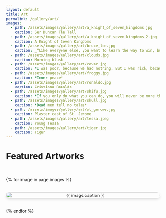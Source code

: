 ```yaml
---
layout: default
title: Art
permalink: /gallery/art/
images:
  - path: /assets/images/gallery/art/a_knight_of_seven_kingdoms.jpg
    caption: Ser Duncan The Tall
  - path: /assets/images/gallery/art/a_knight_of_seven_kingdoms_2.jpg
    caption: A Knight of Seven Kingdoms
  - path: /assets/images/gallery/art/bruce_lee.jpg
    caption: _“Like everyone else, you want to learn the way to win, but never to accept the way to lose. To accept defeat, to learn to die, is to be liberated from it. So when tomorrow comes, you must free your ambitious mind and learn the art of dying.”_
  - path: /assets/images/gallery/art/clouds.jpg
    caption: Morning blush
  - path: /assets/images/gallery/art/cover.jpg
    caption: *I was poor, because we had nothing. But I was rich, because I had a dream. A dream of becoming the greatest bodybuilder in the world.*
  - path: /assets/images/gallery/art/froggy.jpg
    caption: *Inner peace*
  - path: /assets/images/gallery/art/ronaldo.jpg
    caption: Cristiano Ronaldo
  - path: /assets/images/gallery/art/shifu.jpg
    caption: *If you only do what you can do, you will never be more than who you are.*
  - path: /assets/images/gallery/art/skull.jpg
    caption: *Dead men tell no tales*
  - path: /assets/images/gallery/art/st_gerome.jpg
    caption: Plaster cast of St. Jerome
  - path: /assets/images/gallery/art/tessa.jpeg
    caption: Young Tessa
  - path: /assets/images/gallery/art/tiger.jpg
    caption: Tiger
---
```


# Featured Artworks

<div class="art-gallery">
  {% for image in page.images %}
    <div class="art-item" onclick="openLightbox('{{ image.path }}', '{{ image.caption }}')">
      <img src="{{ image.path }}" alt="{{ image.caption }}">
    </div>
  {% endfor %}
</div>

<!-- Lightbox container -->
<div id="lightbox" class="lightbox">
  <span class="close" onclick="closeLightbox()">&times;</span>
  <img class="lightbox-content" id="lightbox-img">
  <p class="lightbox-caption" id="lightbox-caption"></p>
  <button class="prev" onclick="changeImage(-1)">&#10094;</button>
  <button class="next" onclick="changeImage(1)">&#10095;</button>
</div>

<style>
.art-gallery {
  display: grid;
  grid-template-columns: repeat(auto-fit, minmax(250px, 1fr));
  gap: 2rem;
  padding: 2rem 0;
}

.art-item {
  text-align: center;
  cursor: pointer;
}

.art-item img {
  width: 100%;
  height: 100%;
  border-radius: 10px;
  box-shadow: 0 4px 8px rgba(0, 0, 0, 0.1);
  transition: transform 0.3s ease-in-out;
}

.art-item img:hover {
  transform: scale(1.05);
}

.lightbox {
  display: none;
  position: fixed;
  top: 0;
  left: 0;
  width: 100%;
  height: 100%;
  background-color: rgba(0, 0, 0, 0.8);
  justify-content: center;
  align-items: center;
  z-index: 1000;
  flex-direction: column;
}

.lightbox-content {
  max-width: 90%;
  max-height: 90%;
  border-radius: 10px;
}

.lightbox-caption {
  color: white;
  font-size: 1.2rem;
  margin-top: 1rem;
  text-align: center;
}

.close {
  position: absolute;
  top: 20px;
  right: 30px;
  font-size: 2rem;
  color: white;
  cursor: pointer;
}

.prev, .next {
  position: absolute;
  top: 50%;
  font-size: 2rem;
  color: white;
  background: none;
  border: none;
  cursor: pointer;
  padding: 10px;
}

.prev { left: 10%; }
.next { right: 10%; }
</style>

<script>
let currentImageIndex = 0;
let images = [];
let captions = [];

document.addEventListener('DOMContentLoaded', () => {
  images = {{ page.images | map: 'path' | jsonify }};
  captions = {{ page.images | map: 'caption' | jsonify }};
});

function openLightbox(imgSrc, caption) {
  currentImageIndex = images.indexOf(imgSrc);
  document.getElementById('lightbox-img').src = imgSrc;
  document.getElementById('lightbox-caption').textContent = caption;
  document.getElementById('lightbox').style.display = 'flex';
}

function closeLightbox() {
  document.getElementById('lightbox').style.display = 'none';
}

function changeImage(direction) {
  currentImageIndex += direction;
  if (currentImageIndex < 0) currentImageIndex = images.length - 1;
  if (currentImageIndex >= images.length) currentImageIndex = 0;
  document.getElementById('lightbox-img').src = images[currentImageIndex];
  document.getElementById('lightbox-caption').textContent = captions[currentImageIndex];
}
</script>

